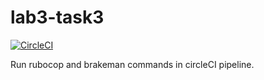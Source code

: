 # lab3-task3  
  
   [![CircleCI](https://circleci.com/gh/tide34/lab3-task4.svg?style=svg)](https://circleci.com/gh/lab3-task4.svg?style=svg)  
   
Run rubocop and brakeman commands in circleCI pipeline.

